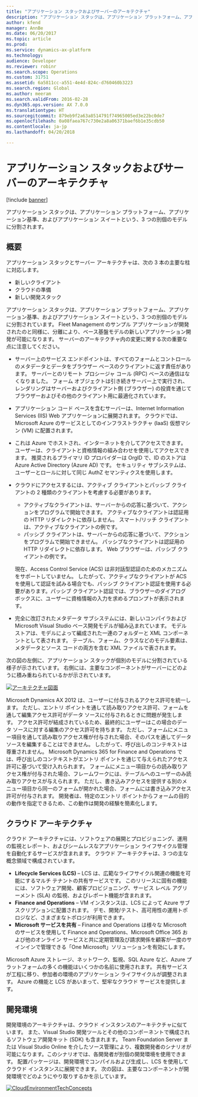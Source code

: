 ```yaml
---
title: "アプリケーション スタックおよびサーバーのアーキテクチャ"
description: "アプリケーション スタックは、アプリケーション プラットフォーム、アプリケーション基準、およびアプリケーション スイートという、3 つの別個のモデルに分割されます。"
author: kfend
manager: AnnBe
ms.date: 06/20/2017
ms.topic: article
ms.prod: 
ms.service: dynamics-ax-platform
ms.technology: 
audience: Developer
ms.reviewer: robinr
ms.search.scope: Operations
ms.custom: 31751
ms.assetid: 6a5811cc-a551-4e4d-824c-d760460b3223
ms.search.region: Global
ms.author: meeram
ms.search.validFrom: 2016-02-28
ms.dyn365.ops.version: AX 7.0.0
ms.translationtype: HT
ms.sourcegitcommit: 879eb9f2a63a8514791f74965005ed3e22bc0de7
ms.openlocfilehash: 0a08faea767c730e2a8a06371baef6b1e35cdb50
ms.contentlocale: ja-jp
ms.lasthandoff: 04/20/2018

---
```


# <a name="application-stack-and-server-architecture"></a>アプリケーション スタックおよびサーバーのアーキテクチャ

[!include [banner](../includes/banner.md)]

アプリケーション スタックは、アプリケーション プラットフォーム、アプリケーション基準、およびアプリケーション スイートという、3 つの別個のモデルに分割されます。 

<a name="overview"></a>概要
--------

アプリケーション スタックとサーバー アーキテクチャは、次の 3 本の主要な柱に対応します。

-   新しいクライアント
-   クラウドの準備
-   新しい開発スタック

アプリケーション スタックは、アプリケーション プラットフォーム、アプリケーション基準、およびアプリケーション スイートという、3 つの別個のモデルに分割されています。 Fleet Management のサンプル アプリケーションが開発されたのと同様に、分離により、ベース基盤モデルの新しいアプリケーション開発が可能になります。 サーバーのアーキテクチャ内の変更に関する次の重要な点に注意してください。

-   サーバー上のサービス エンドポイントは、すべてのフォームとコントロールのメタデータとデータをブラウザー ベースのクライアントに返す責任があります。 サーバーとのリモート プロシージャ コール (RPC) ベースの通信はなくなりました。 フォーム オブジェクトは引き続きサーバー上で実行され、レンダリングはサーバーおよびクライアント側 (ブラウザー) の投資を通じてブラウザーおよびその他のクライアント用に最適化されています。
-   アプリケーション コード ベースを含むサーバーは、Internet Information Services (IIS) Web アプリケーションに展開されます。 クラウドでは、Microsoft Azure のサービスとしてのインフラストラクチャ (IaaS) 仮想マシン (VM) に配置されます。
-   これは Azure でホストされ、インターネットを介してアクセスできます。 ユーザーは、クライアントと資格情報の組み合わせを使用してアクセスできます。 推奨されるプライマリ ID プロバイダーは OrgID で、ID のストアは Azure Active Directory (Azure AD) です。 セキュリティ サブシステムは、ユーザーとロールに対して同じ AuthZ セマンティクスを使用します。
-   クラウドにアクセスするには、アクティブ クライアントとパッシブ クライアントの 2 種類のクライアントを考慮する必要があります。
    -   アクティブなクライアントは、サーバーからの応答に基づいて、アクションをプログラムで開始できます。 アクティブなクライアントは認証用の HTTP リダイレクトに依存しません。 スマート/リッチ クライアントは、アクティブなクライアントの例です。
    -   パッシブ クライアントは、サーバーからの応答に基づいて、アクションをプログラムで開始できません。 パッシブなクライアントは認証用の HTTP リダイレクトに依存します。 Web ブラウザーは、パッシブ クライアントの例です。

    現在、Access Control Service (ACS) は非対話型認証のためのメカニズムをサポートしていません。 したがって、アクティブなクライアントが ACS を使用して認証を試みる場合でも、パッシブ クライアント認証を使用する必要があります。パッシブ クライアント認証では、ブラウザーのダイアログ ボックスに、ユーザーに資格情報の入力を求めるプロンプトが表示されます。
-   完全に改訂されたメタデータ サブシステムには、新しいコンパイラおよび Microsoft Visual Studio ベース開発モデルが組み込まれています。 モデル ストアは、モデルによって編成された一連のフォルダーと XML コンポーネントとして表されます。 テーブル、フォーム、クラスなどのモデル要素は、メタデータとソース コードの両方を含む XML ファイルで表されます。

次の図の左側に、アプリケーション スタックが個別のモデルに分割されている様子が示されています。 右側には、主要なコンポーネントがサーバーにどのように積み重ねられているかが示されています。 

[![アーキテクチャ図面](./media/ArchitectureDrawing1.png)](./media/ArchitectureDrawing1.png)   

Microsoft Dynamics AX 2012 は、ユーザーに付与されるアクセス許可を統一します。 ただし、エントリ ポイントを通して読み取りアクセス許可、フォームを通して編集アクセス許可がデータ ソースに付与されるときに問題が発生します。 アクセス許可が結成されているため、最終的にユーザーはこの場合のデータ ソースに対する編集のアクセス許可を持ちます。 ただし、フォームにメニュー項目を通して読み取りアクセス権が付与された場合、そのパスを通してデータ ソースを編集することはできません。 したがって、呼び出しのコンテキストは尊重されません。 Microsoft Dynamics 365 for Finance and Operations では、呼び出しのコンテキストがエントリ ポイントを通じて与えられたアクセス許可に基づいて受け入れられます。 フォームにメニュー項目からの読み取りアクセス権が付与された場合、フレームワークには、テーブルへのユーザーのみ読み取りアクセスが与えられます。 ただし、書き込みアクセスを提供する別のメニュー項目から同一のフォームが開かれた場合、フォームには書き込みアクセス許可が付与されます。 開発者は、特定のエントリ ポイントからフォームの目的の動作を指定できるため、この動作は開発の経験を簡素化します。

## <a name="cloud-architecture"></a>クラウド アーキテクチャ
クラウド アーキテクチャには、ソフトウェアの展開とプロビジョニング、運用の監視とレポート、およびシームレスなアプリケーション ライフサイクル管理を自動化するサービスが含まれます。 クラウド アーキテクチャは、3 つの主な概念領域で構成されています。

-   **Lifecycle Services (LCS)** – LCS は、広範なライフサイクル関連の機能を可能にするマルチ テナントの共有サービスです。 このリリースに固有の機能には、ソフトウェア開発、顧客プロビジョニング、サービス レベル アグリーメント (SLA) の監視、およびレポート機能が含まれます。
-   **Finance and Operations** – VM インスタンスは、LCS によって Azure サブスクリプションに配置されます。 デモ、開発/テスト、高可用性の運用トポロジなど、さまざまなトポロジが利用できます。
-   **Microsoft サービスを共有** – Finance and Operations は様々な Microsoft のサービスを使用して Finance and Operations、Microsoft Office 365 および他のオンライン サービスと共に定期管理及び請求関係を顧客が一度のサインインで管理できる「One Microsoft」ソリューションを有効にします。

Microsoft Azure ストレージ、ネットワーク、監視、SQL Azure など、Azure プラットフォームの多くの機能はいくつかの名前に使用されます。  共有サービスが工程に移り、参加者の環境のアプリケーション ライフサイクルが調整されます。 Azure の機能と LCS があいまって、堅牢なクラウド サービスを提供します。

## <a name="development-environment"></a>開発環境
開発環境のアーキテクチャは、クラウド インスタンスのアーキテクチャに似ています。 また、Visual Studio 開発ツールとその他のコンポーネントで構成されるソフトウェア開発キット (SDK) も含まれます。 Team Foundation Server または Visual Studio Online を介したソース管理により、複数開発者のシナリオが可能になります。このシナリオでは、各開発者が別個の開発環境を使用できます。 配置パッケージは、開発環境でコンパイルおよび生成し、LCS を使用してクラウド インスタンスに展開できます。 次の図は、主要なコンポーネントが開発環境でどのようにやり取りするかを示しています。

[![CloudEnvironmentTechConcepts](./media/cloudenvironmenttechconcepts.png)](./media/cloudenvironmenttechconcepts.png)




